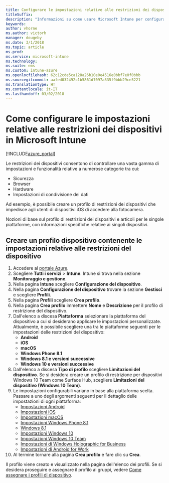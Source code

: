 ```yaml
---
title: Configurare le impostazioni relative alle restrizioni dei dispositivi in Microsoft Intune
titleSuffix: 
description: "Informazioni su come usare Microsoft Intune per configurare le impostazioni e le funzionalità nei dispositivi gestiti."
keywords: 
author: vhorne
ms.author: victorh
manager: dougeby
ms.date: 3/1/2018
ms.topic: article
ms.prod: 
ms.service: microsoft-intune
ms.technology: 
ms.suite: ems
ms.custom: intune-azure
ms.openlocfilehash: 62c12cde5ca128a26b10e0e4516e0bbf7e0f0bbb
ms.sourcegitcommit: aafed032492c1b5861d7097a335f9bbb29ce3221
ms.translationtype: HT
ms.contentlocale: it-IT
ms.lasthandoff: 03/02/2018
---
```

# <a name="how-to-configure-device-restriction-settings-in-microsoft-intune"></a>Come configurare le impostazioni relative alle restrizioni dei dispositivi in Microsoft Intune

[!INCLUDE[azure_portal](./includes/azure_portal.md)]

Le restrizioni dei dispositivi consentono di controllare una vasta gamma di impostazioni e funzionalità relative a numerose categorie tra cui:
- Sicurezza
- Browser
- Hardware
- Impostazioni di condivisione dei dati

Ad esempio, è possibile creare un profilo di restrizioni dei dispositivi che impedisce agli utenti di dispositivi iOS di accedere alla fotocamera.

Nozioni di base sul profilo di restrizioni dei dispositivi e articoli per le singole piattaforme, con informazioni specifiche relative ai singoli dispositivi.

## <a name="create-a-device-profile-containing-device-restriction-settings"></a>Creare un profilo dispositivo contenente le impostazioni relative alle restrizioni del dispositivo

1. Accedere al [portale Azure](https://portal.azure.com).
2. Scegliere **Tutti i servizi** > **Intune**. Intune si trova nella sezione **Monitoraggio e gestione**.
3. Nella pagina **Intune** scegliere **Configurazione del dispositivo**.
2. Nella pagina **Configurazione del dispositivo** trovare la sezione **Gestisci** e scegliere **Profili**.
3. Nella pagina **Profili** scegliere **Crea profilo**.
4. Nella pagina **Crea profilo** immettere **Nome** e **Descrizione** per il profilo di restrizione del dispositivo.
5. Dall'elenco a discesa **Piattaforma** selezionare la piattaforma del dispositivo a cui si desiderano applicare le impostazioni personalizzate. Attualmente, è possibile scegliere una tra le piattaforme seguenti per le impostazioni delle restrizioni del dispositivo:
    - **Android**
    - **iOS**
    - **macOS**
    - **Windows Phone 8.1**
    - **Windows 8.1 e versioni successive**
    - **Windows 10 e versioni successive**
6. Dall'elenco a discesa **Tipo di profilo** scegliere **Limitazioni del dispositivo**. Se si desidera creare un profilo di restrizione per dispositivi Windows 10 Team come Surface Hub, scegliere **Limitazioni del dispositivo (Windows 10 Team)**.
7. Le impostazioni configurabili variano in base alla piattaforma scelta. Passare a uno degli argomenti seguenti per il dettaglio delle impostazioni di ogni piattaforma:
    - [Impostazioni Android](device-restrictions-android.md)
    - [Impostazioni iOS](device-restrictions-ios.md)
    - [Impostazioni macOS](device-restrictions-macos.md)
    - [Impostazioni Windows Phone 8.1](device-restrictions-windows-phone-8-1.md)
    - [Windows 8.1](device-restrictions-windows-8-1.md)
    - [Impostazioni Windows 10](device-restrictions-windows-10.md)
    - [Impostazioni Windows 10 Team](device-restrictions-windows-10-teams.md)
    - [Impostazioni di Windows Holographic for Business](device-restrictions-windows-holographic.md)
    - [Impostazioni di Android for Work](device-restrictions-android-for-work.md)
8. Al termine tornare alla pagina **Crea profilo** e fare clic su **Crea**.

Il profilo viene creato e visualizzato nella pagina dell'elenco dei profili.
Se si desidera proseguire e assegnare il profilo ai gruppi, vedere [Come assegnare i profili di dispositivo](device-profile-assign.md).

<!--  Removing image as part of design review; retaining source until we known the disposition.

## Example of device restriction settings

In this high-level example, you'll create a device restriction policy that blocks the use of the built-in camera app on Android devices.

![How to disable the camera on Android devices](./media/disable-android-camera.png)

-->